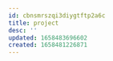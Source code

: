 ```yaml
---
id: cbnsmrszqi3diygtftp2a6c
title: project
desc: ''
updated: 1658483696602
created: 1658481226871
---
```

